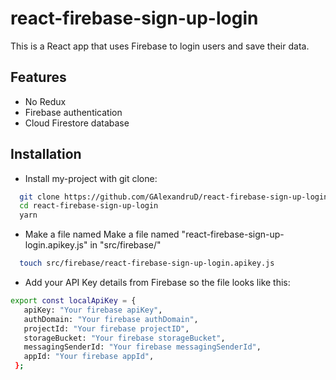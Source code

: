 # react-firebase-sign-up-login

This is a React app that uses Firebase to login users and save their data.

## Features

- No Redux
- Firebase authentication
- Cloud Firestore database

## Installation

- Install my-project with git clone:

```bash
  git clone https://github.com/GAlexandruD/react-firebase-sign-up-login.git
  cd react-firebase-sign-up-login
  yarn
```

- Make a file named Make a file named "react-firebase-sign-up-login.apikey.js" in "src/firebase/"

```bash
  touch src/firebase/react-firebase-sign-up-login.apikey.js
```

- Add your API Key details from Firebase so the file looks like this:

```bash
export const localApiKey = {
   apiKey: "Your firebase apiKey",
   authDomain: "Your firebase authDomain",
   projectId: "Your firebase projectID",
   storageBucket: "Your firebase storageBucket",
   messagingSenderId: "Your firebase messagingSenderId",
   appId: "Your firebase appId",
 };
```
